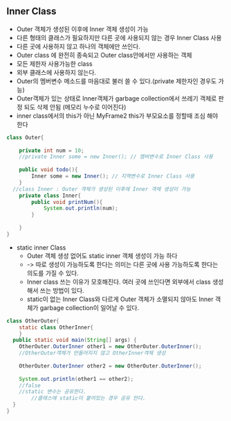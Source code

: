 ## Inner Class
* Outer 객체가 생성된 이후에 Inner 객체 생성이 가능
* 다른 형태의 클래스가 필요하지만 다른 곳에 사용되지 않는 경우 Inner Class 사용
* 다른 곳에 사용하지 않고 하나의 객체에만 쓰인다.
* Outer class 에 완전히 종속되고 Outer class안에서만 사용하는 객체
* 모든 제한자 사용가능한 class
* 외부 클래스에 사용하지 않는다.
* Outer의 멤버변수 메소드를 마음대로 불러 쓸 수 있다.(private 제한자인 경우도 가능)
* Outer객체가 있는 상태로 Inner객체가 garbage collection에서 쓰레기 객체로 판정 되도 삭제 안됨 (메모리 누수로 이어진다)
* inner class에서의 this가 아닌 MyFrame2 this가 부모요소를 정할때 조심 해야 한다
```java
class Outer{
	
	private int num = 10;
	//private Inner some = new Inner(); // 맴버변수로 Inner Class 사용
	
	public void todo(){
		Inner some = new Inner(); // 지역변수로 Inner Class 사용
	}
  //class Inner : Outer 객체가 생성된 이후에 Inner 객체 생성이 가능
	private class Inner{
		public void printNum(){
			System.out.println(num);
		}
		
	}
}
```
* static inner Class
  * Outer 객체 생성 없어도 static inner 객체 생성이 가능 하다
  * -> 따로 생성이 가능하도록 한다는 의미는 다른 곳에 사용 가능하도록 한다는 의도를 가질 수 있다.
  * Inner class 쓰는 이유가 모호해진다. 여러 곳에 쓰인다면 외부에서 class 생성해서 쓰는 방법이 있다.
  * static이 없는 Inner Class와 다르게 Outer 객체가 소멸되지 않아도 Inner 객체가 garbage collection이 일어날 수 있다.
```java
class OtherOuter{
	static class OtherInner{
	}
  public static void main(String[] args) {
    OtherOuter.OuterInner other1 = new OtherOuter.OuterInner();
    //OtherOuter객체가 만들어지지 않고 OtherInner객체 생성
    
    OtherOuter.OuterInner other2 = new OtherOuter.OuterInner();
    
    System.out.println(other1 == other2);
    //false
    //static 변수는 공유한다.
		//클래스에 static이 붙어있는 경우 공유 안다.
  }
}
```
